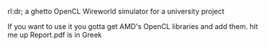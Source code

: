 rl:dr; a ghetto OpenCL Wireworld simulator for a university project

If you want to use it you gotta get AMD's OpenCL libraries and add them. hit me up
Report.pdf is in Greek
